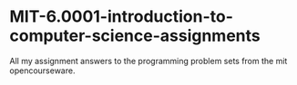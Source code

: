 # MIT-6.0001-introduction-to-computer-science-assignments
All my assignment answers to the programming problem sets from the mit opencourseware.
